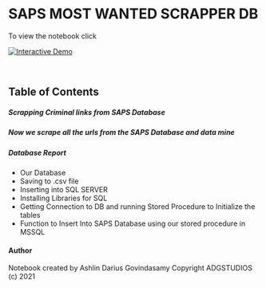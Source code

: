 # SAPS MOST WANTED SCRAPPER DB

To view the notebook click

<a href="https://colab.research.google.com/github/ADGSTUDIOS/ScrappingSAPSMostWanted/blob/main/ScrappingSAPSDatabase.ipynb" target="_parent"><img src="https://colab.research.google.com/assets/colab-badge.svg" alt="Interactive Demo"/></a>

<br>

## Table of Contents

##### Scrapping Criminal links from SAPS Database


##### Now we scrape all the urls from the SAPS Database and data mine


##### Database Report
 - Our Database
 - Saving to .csv file
 - Inserting into SQL SERVER
 - Installing Libraries for SQL
 - Getting Connection to DB and running Stored Procedure to Initialize the tables
 - Function to Insert Into SAPS Database using our stored procedure in MSSQL

#### Author
Notebook created by Ashlin Darius Govindasamy
Copyright ADGSTUDIOS (c) 2021


